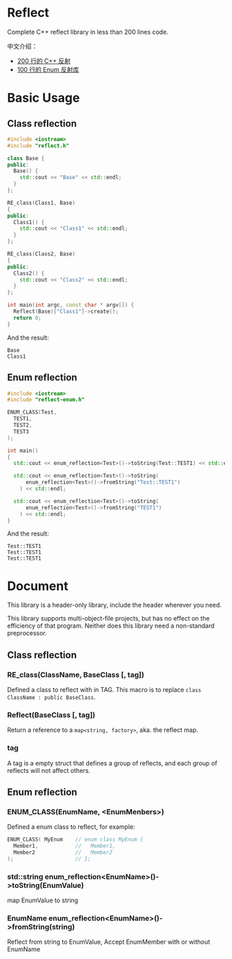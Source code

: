 # Reflect
Complete C++ reflect library in less than 200 lines code.

中文介绍：
  * [200 行的 C++ 反射](https://www.clarkok.com/blog/2015/03/09/200-%E8%A1%8C%E7%9A%84-C-%E5%8F%8D%E5%B0%84/)
  * [100 行的 Enum 反射库](https://www.clarkok.com/blog/2015/05/12/100-%E8%A1%8C%E7%9A%84-Enum-%E5%8F%8D%E5%B0%84%E5%BA%93/)

# Basic Usage

## Class reflection

```C++
#include <iostream>
#include "reflect.h"

class Base {
public:
  Base() {
    std::cout << "Base" << std::endl;
  }
};

RE_class(Class1, Base)
{
public:
  Class1() {
    std::cout << "Class1" << std::endl;
  }
};

RE_class(Class2, Base)
{
public:
  Class2() {
    std::cout << "Class2" << std::endl;
  }
};

int main(int argc, const char * argv[]) {
  Reflect(Base)["Class1"]->create();
  return 0;
}
```

And the result:

```
Base
Class1
```

## Enum reflection

```C++
#include <iostream>
#include "reflect-enum.h"

ENUM_CLASS(Test,
  TEST1,
  TEST2,
  TEST3
);

int main()
{
  std::cout << enum_reflection<Test>()->toString(Test::TEST1) << std::endl;

  std::cout << enum_reflection<Test>()->toString(
      enum_reflection<Test>()->fromString("Test::TEST1")
    ) << std::endl;

  std::cout << enum_reflection<Test>()->toString(
      enum_reflection<Test>()->fromString("TEST1")
    ) << std::endl;
}
```

And the result:

```
Test::TEST1
Test::TEST1
Test::TEST1
```

# Document

This library is a header-only library, include the header wherever you need.

This library supports multi-object-file projects, but has no effect on the
efficiency of that program. Neither does this library need a non-standard
preprocessor.

## Class reflection

### RE_class(ClassName, BaseClass [, tag])
Defined a class to reflect with in TAG. This macro is to replace 
`class ClassName : public BaseClass`.

### Reflect(BaseClass [, tag])
Return a reference to a `map<string, factory>`, aka. the reflect map.

### tag
A tag is a empty struct that defines a group of reflects, and each group of
reflects will not affect others.

## Enum reflection

### ENUM_CLASS(EnumName, \<EnumMenbers\>)
Defined a enum class to reflect, for example:

```C++
ENUM_CLASS( MyEnum    // enum class MyEnum {
  Member1,            //   Member1,
  Member2             //   Member2
);                    // };
```

### std::string enum_reflection\<EnumName\>()->toString(EnumValue)
map EnumValue to string

### EnumName enum_reflection\<EnumName\>()->fromString(string)
Reflect from string to EnumValue, Accept EnumMember with or without EnumName

